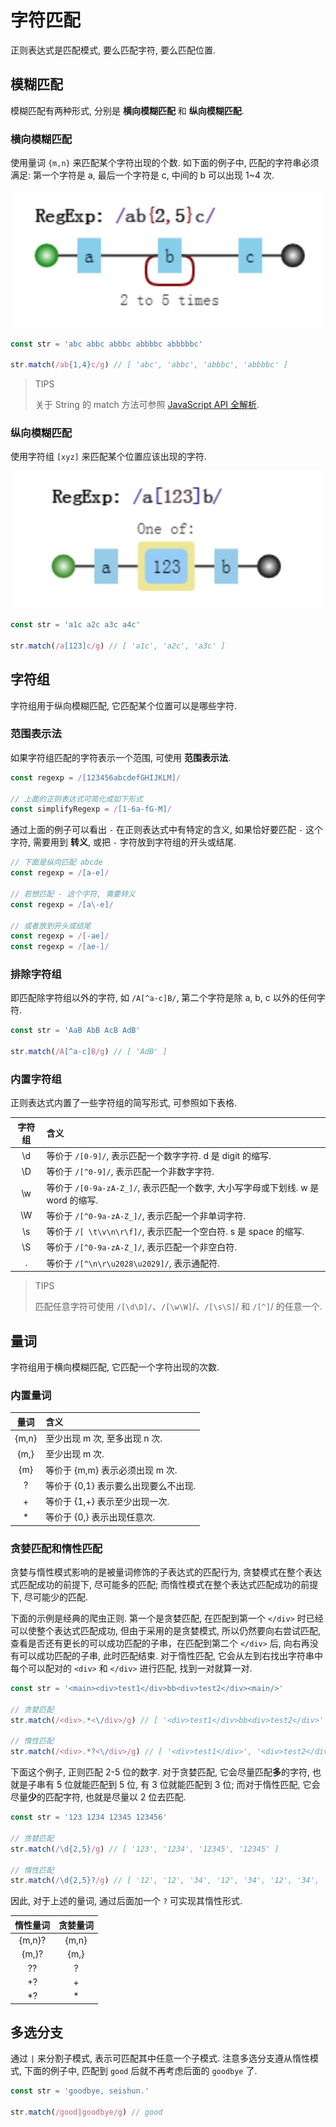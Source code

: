 # 字符匹配

正则表达式是匹配模式, 要么匹配字符, 要么匹配位置.

## 模糊匹配

模糊匹配有两种形式, 分别是 **横向模糊匹配** 和 **纵向模糊匹配**.

### 横向模糊匹配

使用量词 `{m,n}` 来匹配某个字符出现的个数. 如下面的例子中, 匹配的字符串必须满足: 第一个字符是 a, 最后一个字符是 c, 中间的 b 可以出现 1~4 次.

![横向匹配](../images/横向匹配.jpg)

```js
const str = 'abc abbc abbbc abbbbc abbbbbc'

str.match(/ab{1,4}c/g) // [ 'abc', 'abbc', 'abbbc', 'abbbbc' ]
```

> TIPS
>
> 关于 String 的 match 方法可参照 [JavaScript API 全解析](https://js.yanceyleo.com/ES/String/match).

### 纵向模糊匹配

使用字符组 `[xyz]` 来匹配某个位置应该出现的字符.

![纵向匹配](../images/纵向匹配.jpg)

```js
const str = 'a1c a2c a3c a4c'

str.match(/a[123]c/g) // [ 'a1c', 'a2c', 'a3c' ]
```

## 字符组

字符组用于纵向模糊匹配, 它匹配某个位置可以是哪些字符.

### 范围表示法

如果字符组匹配的字符表示一个范围, 可使用 **范围表示法**.

```js
const regexp = /[123456abcdefGHIJKLM]/

// 上面的正则表达式可简化成如下形式
const simplifyRegexp = /[1-6a-fG-M]/
```

通过上面的例子可以看出 `-` 在正则表达式中有特定的含义, 如果恰好要匹配 `-` 这个字符, 需要用到 **转义**, 或把 `-` 字符放到字符组的开头或结尾.

```js
// 下面是纵向匹配 abcde
const regexp = /[a-e]/

// 若想匹配 - 这个字符, 需要转义
const regexp = /[a\-e]/

// 或者放到开头或结尾
const regexp = /[-ae]/
const regexp = /[ae-]/
```

### 排除字符组

即匹配除字符组以外的字符, 如 `/A[^a-c]B/`, 第二个字符是除 a, b, c 以外的任何字符.

```js
const str = 'AaB AbB AcB AdB'

str.match(/A[^a-c]B/g) // [ 'AdB' ]
```

### 内置字符组

正则表达式内置了一些字符组的简写形式, 可参照如下表格.

| 字符组 | 含义                                                                             |
| :----: | :------------------------------------------------------------------------------- |
|   \d   | 等价于 `/[0-9]/`, 表示匹配一个数字字符. d 是 digit 的缩写.                       |
|   \D   | 等价于 `/[^0-9]/`, 表示匹配一个非数字字符.                                       |
|   \w   | 等价于 `/[0-9a-zA-Z_]/`, 表示匹配一个数字, 大小写字母或下划线. w 是 word 的缩写. |
|   \W   | 等价于 `/[^0-9a-zA-Z_]/`, 表示匹配一个非单词字符.                                |
|   \s   | 等价于 `/[ \t\v\n\r\f]/`, 表示匹配一个空白符. s 是 space 的缩写.                 |
|   \S   | 等价于 `/[^0-9a-zA-Z_]/`, 表示匹配一个非空白符.                                  |
|   .    | 等价于 `/[^\n\r\u2028\u2029]/`, 表示通配符.                                      |

> TIPS
>
> 匹配任意字符可使用 `/[\d\D]/`、`/[\w\W]`/、`/[\s\S]`/ 和 `/[^]`/ 的任意一个.

## 量词

字符组用于横向模糊匹配, 它匹配一个字符出现的次数.

### 内置量词

| 量词  | 含义                                 |
| :---: | :----------------------------------- |
| {m,n} | 至少出现 m 次, 至多出现 n 次.        |
| {m,}  | 至少出现 m 次.                       |
|  {m}  | 等价于 {m,m} 表示必须出现 m 次.      |
|   ?   | 等价于 {0,1} 表示要么出现要么不出现. |
|   +   | 等价于 {1,+} 表示至少出现一次.       |
|  \*   | 等价于 {0,} 表示出现任意次.          |

### 贪婪匹配和惰性匹配

贪婪与惰性模式影响的是被量词修饰的子表达式的匹配行为, 贪婪模式在整个表达式匹配成功的前提下, 尽可能多的匹配; 而惰性模式在整个表达式匹配成功的前提下, 尽可能少的匹配.

下面的示例是经典的爬虫正则. 第一个是贪婪匹配, 在匹配到第一个 `</div>` 时已经可以使整个表达式匹配成功, 但由于采用的是贪婪模式, 所以仍然要向右尝试匹配, 查看是否还有更长的可以成功匹配的子串，在匹配到第二个 `</div>` 后, 向右再没有可以成功匹配的子串, 此时匹配结束. 对于惰性匹配, 它会从左到右找出字符串中每个可以配对的 `<div>` 和 `</div>` 进行匹配, 找到一对就算一对.

```js
const str = '<main><div>test1</div>bb<div>test2</div><main/>'

// 贪婪匹配
str.match(/<div>.*<\/div>/g) // [ '<div>test1</div>bb<div>test2</div>' ]

// 惰性匹配
str.match(/<div>.*?<\/div>/g) // [ '<div>test1</div>', '<div>test2</div>' ]
```

下面这个例子, 正则匹配 2-5 位的数字. 对于贪婪匹配, 它会尽量匹配**多**的字符, 也就是子串有 5 位就能匹配到 5 位, 有 3 位就能匹配到 3 位; 而对于惰性匹配, 它会尽量**少**的匹配字符, 也就是尽量以 2 位去匹配.

```js
const str = '123 1234 12345 123456'

// 贪婪匹配
str.match(/\d{2,5}/g) // [ '123', '1234', '12345', '12345' ]

// 惰性匹配
str.match(/\d{2,5}?/g) // [ '12', '12', '34', '12', '34', '12', '34', '56' ]
```

因此, 对于上述的量词, 通过后面加一个 `?` 可实现其惰性形式.

| 惰性量词 | 贪婪量词 |
| :------: | :------: |
|  {m,n}?  |  {m,n}   |
|  {m,}?   |   {m,}   |
|    ??    |    ?     |
|    +?    |    +     |
|   \*?    |    \*    |

## 多选分支

通过 `|` 来分割子模式, 表示可匹配其中任意一个子模式. 注意多选分支遵从惰性模式, 下面的例子中, 匹配到 `good` 后就不再考虑后面的 `goodbye` 了.

```js
const str = 'goodbye, seishun.'

str.match(/good|goodbye/g) // good
```
